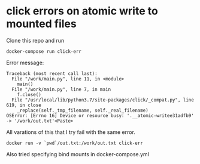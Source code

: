 # click errors on atomic write to mounted files

Clone this repo and run

    docker-compose run click-err

Error message:

```
Traceback (most recent call last):
  File "/work/main.py", line 11, in <module>
    main()
  File "/work/main.py", line 7, in main
    f.close()
  File "/usr/local/lib/python3.7/site-packages/click/_compat.py", line 619, in close
    _replace(self._tmp_filename, self._real_filename)
OSError: [Errno 16] Device or resource busy: '.__atomic-writee31adfb9' -> '/work/out.txt'<Paste>
```

All varations of this that I try fail with the same error.

```
docker run -v `pwd`/out.txt:/work/out.txt click-err
```

Also tried specifying bind mounts in docker-compose.yml
